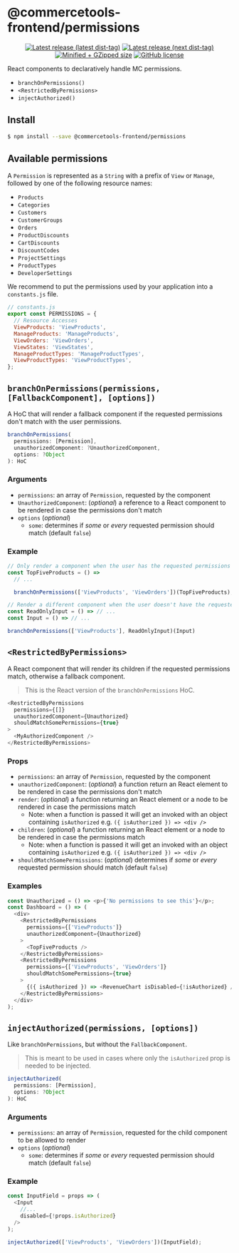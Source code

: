 # @commercetools-frontend/permissions

<p align="center">
  <a href="https://www.npmjs.com/package/@commercetools-frontend/permissions"><img src="https://badgen.net/npm/v/@commercetools-frontend/permissions" alt="Latest release (latest dist-tag)" /></a> <a href="https://www.npmjs.com/package/@commercetools-frontend/permissions"><img src="https://badgen.net/npm/v/@commercetools-frontend/permissions/next" alt="Latest release (next dist-tag)" /></a> <a href="https://bundlephobia.com/result?p=@commercetools-frontend/permissions"><img src="https://badgen.net/bundlephobia/minzip/@commercetools-frontend/permissions" alt="Minified + GZipped size" /></a> <a href="https://github.com/commercetools/merchant-center-application-kit/blob/master/LICENSE"><img src="https://badgen.net/github/license/commercetools/merchant-center-application-kit" alt="GitHub license" /></a>
</p>

React components to declaratively handle MC permissions.

- `branchOnPermissions()`
- `<RestrictedByPermissions>`
- `injectAuthorized()`

## Install

```bash
$ npm install --save @commercetools-frontend/permissions
```

## Available permissions

A `Permission` is represented as a `String` with a prefix of `View` or `Manage`, followed by one of the following resource names:

- `Products`
- `Categories`
- `Customers`
- `CustomerGroups`
- `Orders`
- `ProductDiscounts`
- `CartDiscounts`
- `DiscountCodes`
- `ProjectSettings`
- `ProductTypes`
- `DeveloperSettings`

We recommend to put the permissions used by your application into a `constants.js` file.

```js
// constants.js
export const PERMISSIONS = {
  // Resource Accesses
  ViewProducts: 'ViewProducts',
  ManageProducts: 'ManageProducts',
  ViewOrders: 'ViewOrders',
  ViewStates: 'ViewStates',
  ManageProductTypes: 'ManageProductTypes',
  ViewProductTypes: 'ViewProductTypes',
};
```

## `branchOnPermissions(permissions, [FallbackComponent], [options])`

A HoC that will render a fallback component if the requested permissions don't
match with the user permissions.

```js
branchOnPermissions(
  permissions: [Permission],
  unauthorizedComponent: ?UnauthorizedComponent,
  options: ?Object
): HoC
```

### Arguments

- `permissions`: an array of `Permission`, requested by the component
- `UnauthorizedComponent`: (_optional_) a reference to a React component to be
  rendered in case the permissions don't match
- `options` (_optional_)
  - `some`: determines if _some_ or _every_ requested permission should match
    (default `false`)

### Example

```js
// Only render a component when the user has the requested permissions
const TopFiveProducts = () =>
  // ...

  branchOnPermissions(['ViewProducts', 'ViewOrders'])(TopFiveProducts);
```

```js
// Render a different component when the user doesn't have the requested permissions
const ReadOnlyInput = () => // ...
const Input = () => // ...

branchOnPermissions(['ViewProducts'], ReadOnlyInput)(Input)
```

## `<RestrictedByPermissions>`

A React component that will render its children if the requested permissions
match, otherwise a fallback component.

> This is the React version of the `branchOnPermissions` HoC.

```js
<RestrictedByPermissions
  permissions={[]}
  unauthorizedComponent={Unauthorized}
  shouldMatchSomePermissions={true}
>
  <MyAuthorizedComponent />
</RestrictedByPermissions>
```

### Props

- `permissions`: an array of `Permission`, requested by the component
- `unauthorizedComponent`: (_optional_) a function return an React element to be
  rendered in case the permissions don't match
- `render`: (_optional_) a function returning an React element or a node to be
  rendered in case the permissions match
  - Note: when a function is passed it will get an invoked with an object
    containing `isAuthorized` e.g. `({ isAuthorized }) => <div />`
- `children`: (_optional_) a function returning an React element or a node to be
  rendered in case the permissions match
  - Note: when a function is passed it will get an invoked with an object
    containing `isAuthorized` e.g. `({ isAuthorized }) => <div />`
- `shouldMatchSomePermissions`: (_optional_) determines if _some_ or _every_
  requested permission should match (default `false`)

### Examples

```js
const Unauthorized = () => <p>{'No permissions to see this'}</p>;
const Dashboard = () => (
  <div>
    <RestrictedByPermissions
      permissions={['ViewProducts']}
      unauthorizedComponent={Unauthorized}
    >
      <TopFiveProducts />
    </RestrictedByPermissions>
    <RestrictedByPermissions
      permissions={['ViewProducts', 'ViewOrders']}
      shouldMatchSomePermissions={true}
    >
      {({ isAuthorized }) => <RevenueChart isDisabled={!isAuthorized} />}
    </RestrictedByPermissions>
  </div>
);
```

## `injectAuthorized(permissions, [options])`

Like `branchOnPermissions`, but without the `FallbackComponent`.

> This is meant to be used in cases where only the `isAuthorized` prop is needed
> to be injected.

```js
injectAuthorized(
  permissions: [Permission],
  options: ?Object
): HoC
```

### Arguments

- `permissions`: an array of `Permission`, requested for the child component to
  be allowed to render
- `options` (_optional_)
  - `some`: determines if _some_ or _every_ requested permission should match
    (default `false`)

### Example

```js
const InputField = props => (
  <Input
    //...
    disabled={!props.isAuthorized}
  />
);

injectAuthorized(['ViewProducts', 'ViewOrders'])(InputField);
```
